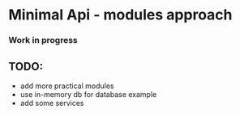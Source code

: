 # Minimal Api - modules approach
### Work in progress
## TODO:
- add more practical modules
- use in-memory db for database example
- add some services
